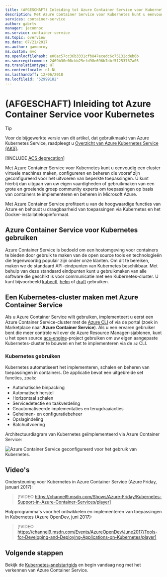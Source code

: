 ```yaml
---
title: (AFGESCHAFT) Inleiding tot Azure Container Service voor Kubernetes
description: Met Azure Container Service voor Kubernetes kunt u eenvoudig toepassingen op basis van containers implementeren en beheren in Azure.
services: container-service
author: gabrtv
manager: jeconnoc
ms.service: container-service
ms.topic: overview
ms.date: 07/21/2017
ms.author: gamonroy
ms.custom: mvc
ms.openlocfilehash: e00ac57cc36b3331cfb847ecedc6c75132cdeb6b
ms.sourcegitcommit: 2469b30e00cbb25efd98e696b7dbf51253767a05
ms.translationtype: HT
ms.contentlocale: nl-NL
ms.lasthandoff: 12/06/2018
ms.locfileid: "52999182"
---
```

# <a name="deprecated-introduction-to-azure-container-service-for-kubernetes"></a>(AFGESCHAFT) Inleiding tot Azure Container Service voor Kubernetes

> [!TIP]
> Voor de bijgewerkte versie van dit artikel, dat gebruikmaakt van Azure Kubernetes Service, raadpleegt u [Overzicht van Azure Kubernetes Service (AKS)](../../aks/intro-kubernetes.md).

[!INCLUDE [ACS deprecation](../../../includes/container-service-kubernetes-deprecation.md)]

Met Azure Container Service voor Kubernetes kunt u eenvoudig een cluster virtuele machines maken, configureren en beheren die vooraf zijn geconfigureerd voor het uitvoeren van beperkte toepassingen. U kunt hierbij dan uitgaan van uw eigen vaardigheden of gebruikmaken van een grote en groeiende groep community experts om toepassingen op basis van containers te implementeren en beheren in Microsoft Azure.

Met Azure Container Service profiteert u van de hoogwaardige functies van Azure en behoudt u draagbaarheid van toepassingen via Kubernetes en het Docker-installatiekopieformaat.

## <a name="using-azure-container-service-for-kubernetes"></a>Azure Container Service voor Kubernetes gebruiken
Azure Container Service is bedoeld om een hostomgeving voor containers te bieden door gebruik te maken van de open source tools en technologieën die tegenwoordig populair zijn onder onze klanten. Om dit te bereiken, maken we de standaard API-eindpunten van Kubernetes beschikbaar. Met behulp van deze standaard eindpunten kunt u gebruikmaken van alle software die geschikt is voor communicatie met een Kubernetes-cluster. U kunt bijvoorbeeld [kubectl](https://kubernetes.io/docs/user-guide/kubectl-overview/), [helm](https://helm.sh/) of [draft](https://github.com/Azure/draft) gebruiken.

## <a name="creating-a-kubernetes-cluster-using-azure-container-service"></a>Een Kubernetes-cluster maken met Azure Container Service
Als u Azure Container Service wilt gebruiken, implementeert u eerst een Azure Container Service-cluster met de [Azure CLI](container-service-kubernetes-walkthrough.md) of via de portal (zoek in Marketplace naar **Azure Container Service**). Als u een ervaren gebruiker bent die meer controle wil over de Azure Resource Manager-sjablonen, kunt u het open source [acs-engine](https://github.com/Azure/acs-engine)-project gebruiken om uw eigen aangepaste Kubernetes-cluster te bouwen en het te implementeren via de `az` CLI.

### <a name="using-kubernetes"></a>Kubernetes gebruiken
Kubernetes automatiseert het implementeren, schalen en beheren van toepassingen in containers. De applicatie bevat een uitgebreide set functies, zoals:
* Automatische binpacking
* Automatisch herstel
* Horizontaal schalen
* Servicedetectie en taakverdeling
* Geautomatiseerde implementaties en terugdraaiacties
* Geheimen- en configuratiebeheer
* Opslagindeling
* Batchuitvoering

Architectuurdiagram van Kubernetes geïmplementeerd via Azure Container Service:

![Azure Container Service geconfigureerd voor het gebruik van Kubernetes.](media/acs-intro/kubernetes.png)

## <a name="videos"></a>Video's

Ondersteuning voor Kubernetes in Azure Container Service (Azure Friday, januari 2017):

> [!VIDEO https://channel9.msdn.com/Shows/Azure-Friday/Kubernetes-Support-in-Azure-Container-Services/player]
>
>

Hulpprogramma's voor het ontwikkelen en implementeren van toepassingen in Kubernetes (Azure OpenDev, juni 2017):

> [!VIDEO https://channel9.msdn.com/Events/AzureOpenDev/June2017/Tools-for-Developing-and-Deploying-Applications-on-Kubernetes/player]
>
>

## <a name="next-steps"></a>Volgende stappen

Bekijk de [Kubernetes-snelstartgids](container-service-kubernetes-walkthrough.md) en begin vandaag nog met het verkennen van Azure Container Service.

